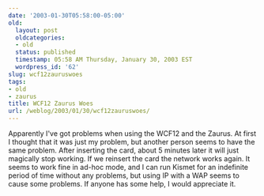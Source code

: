 ```yaml
---
date: '2003-01-30T05:58:00-05:00'
old:
  layout: post
  oldcategories:
  - old
  status: published
  timestamp: 05:58 AM Thursday, January 30, 2003 EST
  wordpress_id: '62'
slug: wcf12zauruswoes
tags:
- old
- zaurus
title: WCF12 Zaurus Woes
url: /weblog/2003/01/30/wcf12zauruswoes/
---
```


Apparently I've got problems when using the WCF12 and the Zaurus.  At first I
thought that it was just my problem, but another person seems to have the same
problem.  After inserting the card, about 5 minutes later it will just
magically stop working.  If we reinsert the card the network works again.  It
seems to work fine in ad-hoc mode, and I can run Kismet for an indefinite
period of time without any problems, but using IP with a WAP seems to cause
some problems.  If anyone has some help, I would appreciate it.

